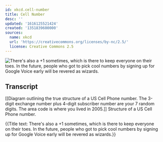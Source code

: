 ```yaml
---
id: xkcd.cell-number
title: Cell Number
desc: ''
updated: '1616125521424'
created: '1351839600000'
sources:
  name: xkcd
  url: 'https://creativecommons.org/licenses/by-nc/2.5/'
  license: Creative Commons 2.5
---
```

![There's also a +1 sometimes, which is there to keep everyone on their toes. In the future, people who got to pick cool numbers by signing up for Google Voice early will be revered as wizards.](https://imgs.xkcd.com/comics/cell_number.png)

## Transcript
[[Diagram outlining the true structure of a US Cell Phone number.  The 3-digit exchange number plus 4-digit subscriber number are your 7 random digits.  The area code is where you lived in 2005.]]
Structure of a US Cell Phone number.

{{Title text: There's also a +1 sometimes, which is there to keep everyone on their toes. In the future, people who got to pick cool numbers by signing up for Google Voice early will be revered as wizards.}}
